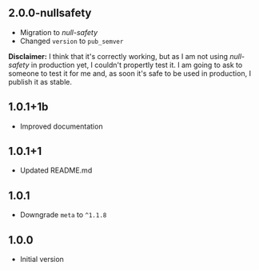 ## 2.0.0-nullsafety

- Migration to *null-safety*
- Changed `version` to `pub_semver`

**Disclaimer:** I think that it's correctly working, but as I am not using *null-safety* in production yet, I couldn't propertly test it. I am going to ask to someone to test it for me and, as soon it's safe to be used in production, I publish it as stable.

## 1.0.1+1b

- Improved documentation

## 1.0.1+1

- Updated README.md

## 1.0.1

- Downgrade `meta` to `^1.1.8`

## 1.0.0

- Initial version
